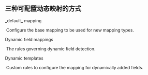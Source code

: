 ## 三种可配置动态映射的方式

_default\_ mapping 

​	Configure the base mapping to be used for new mapping types. 

Dynamic field mappings 

​	The rules governing dynamic field detection. 

Dynamic templates 

​	Custom rules to configure the mapping for dynamically added fields. 

